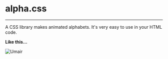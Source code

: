 # alpha.css

***

A CSS library makes animated alphabets. It's very easy to use in your HTML code. 

**Like this...**

![Umair](https://scontent.flhe3-1.fna.fbcdn.net/v/t1.0-9/30707589_594738014193141_2991896452637177417_n.jpg?_nc_cat=0&oh=1d703d22e5c12f46c61d9c022ef28413&oe=5B5E5E55)
